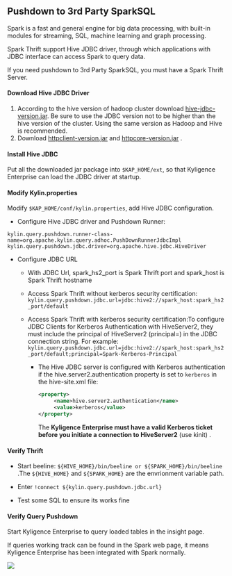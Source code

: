 ## Pushdown to 3rd Party SparkSQL

Spark is a fast and general engine for big data processing, with built-in modules for streaming, SQL, machine learning and graph processing.

Spark Thrift support Hive JDBC driver, through which applications with JDBC interface can access Spark to query data.

If you need pushdown to 3rd Party SparkSQL, you must have a Spark Thrift Server.

#### Download Hive JDBC Driver

1. According to the hive version of hadoop cluster download [hive-jdbc-version.jar](hive-jdbc.jarhttps://mvnrepository.com/artifact/org.apache.hive/hive-jdbc). Be sure to use the JDBC version not to be higher than the hive version of the cluster. Using the same version as Hadoop and Hive is recommended.
2. Download [httpclient-version.jar](https://mvnrepository.com/artifact/org.apache.httpcomponents/httpclient) and [httpcore-version.jar](https://mvnrepository.com/artifact/org.apache.httpcomponents/httpcore) .

#### Install Hive JDBC

Put all the downloaded jar package into `$KAP_HOME/ext`, so that Kyligence Enterprise can load the JDBC driver at startup.

#### Modify Kylin.properties

Modify `$KAP_HOME/conf/kylin.properties`, add Hive JDBC configuration.

- Configure Hive JDBC driver and Pushdown Runner:


``kylin.query.pushdown.runner-class-name=org.apache.kylin.query.adhoc.PushDownRunnerJdbcImpl``
``kylin.query.pushdown.jdbc.driver=org.apache.hive.jdbc.HiveDriver``

- Configure JDBC URL
  - With JDBC Url, spark_hs2_port is Spark Thrift port and spark_host is Spark Thrift hostname

  - Access Spark Thrift without kerberos security certification: ``kylin.query.pushdown.jdbc.url=jdbc:hive2://spark_host:spark_hs2_port/default``

  - Access Spark Thrift with kerberos security certification:To configure JDBC Clients for Kerberos Authentication with HiveServer2, they must include the principal of HiveServer2 (principal=<HiveServer2-Kerberos-Principal>) in the JDBC connection string. For example: ``kylin.query.pushdown.jdbc.url=jdbc:hive2://spark_host:spark_hs2_port/default;principal=Spark-Kerberos-Principal``

    - The Hive JDBC server is configured with Kerberos authentication if the hive.server2.authentication property is set to `kerberos` in the hive-site.xml file:

      ```xml
      <property>
           <name>hive.server2.authentication</name>
           <value>kerberos</value>
      </property>
      ```

      The **Kyligence Enterprise must have a valid Kerberos ticket before you initiate a connection to HiveServer2** (use kinit) .

#### Verify Thrift

 - Start beeline: ``${HIVE_HOME}/bin/beeline or ${SPARK_HOME}/bin/beeline`` .The `${HIVE_HOME}` and `${SPARK_HOME}` are the envrionment variable path.

 - Enter ``!connect ${kylin.query.pushdown.jdbc.url}``

 - Test some SQL to ensure its works fine

#### Verify Query Pushdown

Start Kyligence Enterprise to query loaded tables in the insight page.

If queries working track can be found in the Spark web page, it means Kyligence Enterprise has been integrated with Spark normally.

![](images/query_pushdown_spark.png)



